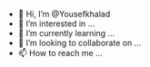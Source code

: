 - 👋 Hi, I’m @Yousefkhalad
- 👀 I’m interested in ...
- 🌱 I’m currently learning ...
- 💞️ I’m looking to collaborate on ...
- 📫 How to reach me ...

<!---
Yousefkhalad/Yousefkhalad is a ✨ special ✨ repository because its `README.md` (this file) appears on your GitHub profile.
You can click the Preview link to take a look at your changes.
--->
